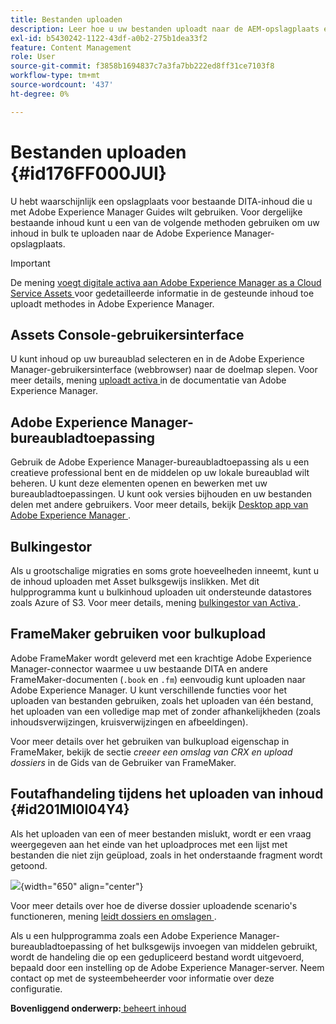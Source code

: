 ```yaml
---
title: Bestanden uploaden
description: Leer hoe u uw bestanden uploadt naar de AEM-opslagplaats en fouten verwerkt. Gebruikerinterface van de console met bekende middelen, AEM-bureaubladtoepassing, assetbulk ingestor en gebruik FrameMaker voor bulkupload.
exl-id: b5430242-1122-43df-a0b2-275b1dea33f2
feature: Content Management
role: User
source-git-commit: f3858b1694837c7a3fa7bb222ed8ff31ce7103f8
workflow-type: tm+mt
source-wordcount: '437'
ht-degree: 0%

---
```


# Bestanden uploaden {#id176FF000JUI}

U hebt waarschijnlijk een opslagplaats voor bestaande DITA-inhoud die u met Adobe Experience Manager Guides wilt gebruiken. Voor dergelijke bestaande inhoud kunt u een van de volgende methoden gebruiken om uw inhoud in bulk te uploaden naar de Adobe Experience Manager-opslagplaats.

>[!IMPORTANT]
>
> De mening [ voegt digitale activa aan Adobe Experience Manager as a Cloud Service Assets ](https://experienceleague.adobe.com/docs/experience-manager-cloud-service/assets/manage/add-assets.html) voor gedetailleerde informatie in de gesteunde inhoud toe uploadt methodes in Adobe Experience Manager.

## Assets Console-gebruikersinterface

U kunt inhoud op uw bureaublad selecteren en in de Adobe Experience Manager-gebruikersinterface \(webbrowser\) naar de doelmap slepen. Voor meer details, mening [ uploadt activa ](https://experienceleague.adobe.com/docs/experience-manager-cloud-service/assets/manage/add-assets.html#upload-assets) in de documentatie van Adobe Experience Manager.

## Adobe Experience Manager-bureaubladtoepassing

Gebruik de Adobe Experience Manager-bureaubladtoepassing als u een creatieve professional bent en de middelen op uw lokale bureaublad wilt beheren. U kunt deze elementen openen en bewerken met uw bureaubladtoepassingen. U kunt ook versies bijhouden en uw bestanden delen met andere gebruikers. Voor meer details, bekijk [ Desktop app van Adobe Experience Manager ](https://experienceleague.adobe.com/docs/experience-manager-desktop-app/using/using.html).

## Bulkingestor

Als u grootschalige migraties en soms grote hoeveelheden inneemt, kunt u de inhoud uploaden met Asset bulksgewijs inslikken. Met dit hulpprogramma kunt u bulkinhoud uploaden uit ondersteunde datastores zoals Azure of S3. Voor meer details, mening [ bulkingestor van Activa ](https://experienceleague.adobe.com/docs/experience-manager-cloud-service/assets/manage/add-assets.html?lang=en#asset-bulk-ingestor).

## FrameMaker gebruiken voor bulkupload

Adobe FrameMaker wordt geleverd met een krachtige Adobe Experience Manager-connector waarmee u uw bestaande DITA en andere FrameMaker-documenten \(`.book` en `.fm`\) eenvoudig kunt uploaden naar Adobe Experience Manager. U kunt verschillende functies voor het uploaden van bestanden gebruiken, zoals het uploaden van één bestand, het uploaden van een volledige map met of zonder afhankelijkheden \(zoals inhoudsverwijzingen, kruisverwijzingen en afbeeldingen\).

Voor meer details over het gebruiken van bulkupload eigenschap in FrameMaker, bekijk de sectie *creeer een omslag van CRX en upload dossiers* in de Gids van de Gebruiker van FrameMaker.

## Foutafhandeling tijdens het uploaden van inhoud {#id201MI0I04Y4}

Als het uploaden van een of meer bestanden mislukt, wordt er een vraag weergegeven aan het einde van het uploadproces met een lijst met bestanden die niet zijn geüpload, zoals in het onderstaande fragment wordt getoond.

![](images/uuid-files-failed-to-upload_cs.png){width="650" align="center"}

Voor meer details over hoe de diverse dossier uploadende scenario&#39;s functioneren, mening [ leidt dossiers en omslagen ](authoring-file-management.md#).

Als u een hulpprogramma zoals een Adobe Experience Manager-bureaubladtoepassing of het bulksgewijs invoegen van middelen gebruikt, wordt de handeling die op een gedupliceerd bestand wordt uitgevoerd, bepaald door een instelling op de Adobe Experience Manager-server. Neem contact op met de systeembeheerder voor informatie over deze configuratie.

**Bovenliggend onderwerp:**[ beheert inhoud ](authoring.md)
